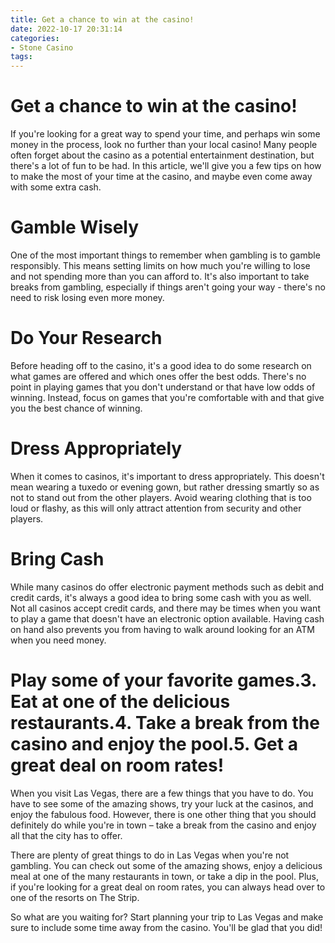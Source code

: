 ```yaml
---
title: Get a chance to win at the casino!
date: 2022-10-17 20:31:14
categories:
- Stone Casino
tags:
---
```



#  Get a chance to win at the casino!

If you're looking for a great way to spend your time, and perhaps win some money in the process, look no further than your local casino! Many people often forget about the casino as a potential entertainment destination, but there's a lot of fun to be had. In this article, we'll give you a few tips on how to make the most of your time at the casino, and maybe even come away with some extra cash.

# Gamble Wisely

One of the most important things to remember when gambling is to gamble responsibly. This means setting limits on how much you're willing to lose and not spending more than you can afford to. It's also important to take breaks from gambling, especially if things aren't going your way - there's no need to risk losing even more money.

# Do Your Research

Before heading off to the casino, it's a good idea to do some research on what games are offered and which ones offer the best odds. There's no point in playing games that you don't understand or that have low odds of winning. Instead, focus on games that you're comfortable with and that give you the best chance of winning.

# Dress Appropriately

When it comes to casinos, it's important to dress appropriately. This doesn't mean wearing a tuxedo or evening gown, but rather dressing smartly so as not to stand out from the other players. Avoid wearing clothing that is too loud or flashy, as this will only attract attention from security and other players.

# Bring Cash

While many casinos do offer electronic payment methods such as debit and credit cards, it's always a good idea to bring some cash with you as well. Not all casinos accept credit cards, and there may be times when you want to play a game that doesn't have an electronic option available. Having cash on hand also prevents you from having to walk around looking for an ATM when you need money.

#  Play some of your favorite games.3. Eat at one of the delicious restaurants.4. Take a break from the casino and enjoy the pool.5. Get a great deal on room rates!

When you visit Las Vegas, there are a few things that you have to do. You have to see some of the amazing shows, try your luck at the casinos, and enjoy the fabulous food. However, there is one other thing that you should definitely do while you're in town – take a break from the casino and enjoy all that the city has to offer.

There are plenty of great things to do in Las Vegas when you're not gambling. You can check out some of the amazing shows, enjoy a delicious meal at one of the many restaurants in town, or take a dip in the pool. Plus, if you're looking for a great deal on room rates, you can always head over to one of the resorts on The Strip.

So what are you waiting for? Start planning your trip to Las Vegas and make sure to include some time away from the casino. You'll be glad that you did!
